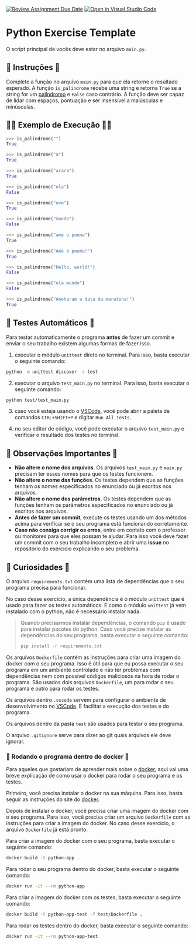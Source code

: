 [![Review Assignment Due Date](https://classroom.github.com/assets/deadline-readme-button-24ddc0f5d75046c5622901739e7c5dd533143b0c8e959d652212380cedb1ea36.svg)](https://classroom.github.com/a/jNBSTqNI)
[![Open in Visual Studio Code](https://classroom.github.com/assets/open-in-vscode-718a45dd9cf7e7f842a935f5ebbe5719a5e09af4491e668f4dbf3b35d5cca122.svg)](https://classroom.github.com/online_ide?assignment_repo_id=11121208&assignment_repo_type=AssignmentRepo)
# Python Exercise Template

O script principal de vocês deve estar no arquivo `main.py`.

## 📝 Instruções 📝

Complete a função no arquivo `main.py` para que ela retorne o resultado esperado.
A função `is_palindrome` recebe uma string e retorna `True` se a string for um [palíndromo](https://pt.wikipedia.org/wiki/Pal%C3%ADndromo) e `False` caso contrário.
A função deve ser capaz de lidar com espaços, pontuação e ser insensível a maiúsculas e minúsculas.

## 🧑‍💻 Exemplo de Execução 🧑‍💻

```python
>>> is_palindrome("")
True

>>> is_palindrome("a")
True

>>> is_palindrome("arara")
True

>>> is_palindrome("ola")
False

>>> is_palindrome("ovo")
True

>>> is_palindrome("mundo")
False

>>> is_palindrome("ame o poema")
True

>>> is_palindrome("Ame o poema!")
True

>>> is_palindrome("Hello, world!")
False

>>> is_palindrome("ola mundo")
False

>>> is_palindrome("Anotaram a data da maratona!")
True
```

## 🧪 Testes Automáticos 🧪

Para testar automaticamente o programa **antes** de fazer um commit e enviar o seu trabalho existem algumas formas de fazer isso.

1. executar o módulo `unittest` direto no terminal.
   Para isso, basta executar o seguinte comando:

```bash
python -m unittest discover -s test
```

2. executar o arquivo `test_main.py` no terminal.
   Para isso, basta executar o seguinte comando:

```bash
python test/test_main.py
```

3. caso você esteja usando o [VSCode](https://code.visualstudio.com/), você pode abrir a paleta de comandos `CTRL+SHIFT+P` e digitar `Run All Tests`.

4. no seu editor de código, você pode executar o arquivo `test_main.py` e verificar o resultado dos testes no terminal.

## 🤖 Observações Importantes 🤖

- **Não altere o nome dos arquivos**. Os arquivos `test_main.py` e `main.py` precisam ter esses nomes para que os testes funcionem.
- **Não altere o nome das funções**. Os testes dependem que as funções tenham os nomes especificados no enunciado ou já escritos nos arquivos.
- **Não altere o nome dos parâmetros**. Os testes dependem que as funções tenham os parâmetros especificados no enunciado ou já escritos nos arquivos.
- **Antes de fazer um commit**, execute os testes usando um dos métodos acima para verificar se o seu programa está funcionando corretamente.
- **Caso não consiga corrigir os erros**, entre em contato com o professor ou monitores para que eles possam te ajudar.
  Para isso você deve fazer um commit com o seu trabalho incompleto e abrir uma **issue** no repositório do exercício explicando o seu problema.

## 👀 Curiosidades 👀

O arquivo `requirements.txt` contém uma lista de dependências que o seu programa precisa para funcionar.

No caso desse exercício, a única dependência é o módulo `unittest` que é usado para fazer os testes automáticos.
E como o módulo `unittest` já vem instalado com o python, não é necessário instalar nada.

> Quando precisarmos instalar dependências, o comando `pip` é usado para instalar pacotes do python.
> Caso você precise instalar as dependências do seu programa, basta executar o seguinte comando:
>
> ```bash
> pip install -r requirements.txt
> ```

Os arquivos `Dockerfile` contém as instruções para criar uma imagem do docker com o seu programa.
Isso é útil para que eu possa executar o seu programa em um ambiente controlado e não ter problemas com dependências nem com possível códigos maliciosos na hora de rodar o programa.
São usados dois arquivos `Dockerfile`, um para rodar o seu programa e outro para rodar os testes.

Os arquivos dentro `.vscode` servem para configurar o ambiente de desenvolvimento no [VSCode](https://code.visualstudio.com/).
E facilitar a execução dos testes e do programa.

Os arquivos dentro da pasta `test` são usados para testar o seu programa.

O arquivo `.gitignore` serve para dizer ao git quais arquivos ele deve ignorar.

### :whale: Rodando o programa dentro do docker :whale:

Para aqueles que gostariam de aprender mais sobre o [docker](https://www.docker.com/), aqui vai uma breve explicação de como usar o docker para rodar o seu programa e os testes.

Primeiro, você precisa instalar o docker na sua máquina.
Para isso, basta seguir as instruções do site do [docker](https://docs.docker.com/get-docker/).

Depois de instalar o docker, você precisa criar uma imagem do docker com o seu programa.
Para isso, você precisa criar um arquivo `Dockerfile` com as instruções para criar a imagem do docker.
No caso desse exercício, o arquivo `Dockerfile` já está pronto.

Para criar a imagem do docker com o seu programa, basta executar o seguinte comando:

```bash
docker build -t python-app .
```

Para rodar o seu programa dentro do docker, basta executar o seguinte comando:

```bash
docker run -it --rm python-app
```

Para criar a imagem do docker com os testes, basta executar o seguinte comando:

```bash
docker build -t python-app-test -f test/Dockerfile .
```

Para rodar os testes dentro do docker, basta executar o seguinte comando:

```bash
docker run -it --rm python-app-test
```
